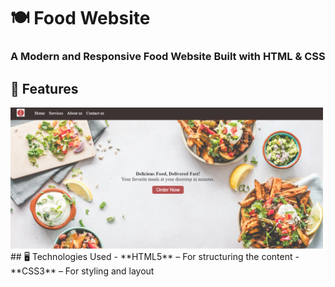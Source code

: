 #  🍽️ Food Website
### A Modern and Responsive Food Website Built with HTML & CSS  
## 🚀 Features 
<img src="Screenshots/Screenshot 2025-03-20 114018.png" alt="Sample Screenshot" width="500">
## 🖥️ Technologies Used  
- **HTML5** – For structuring the content  
- **CSS3** – For styling and layout  
